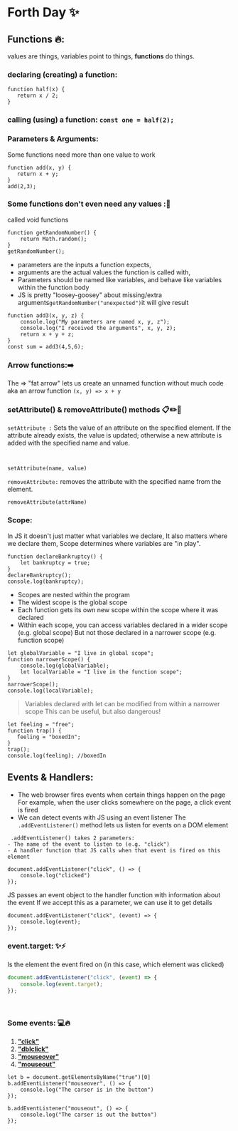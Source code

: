 # Forth Day ✨

## Functions 🔥:
 values are things, variables point to things, **functions** do things.

 ### declaring (creating) a function:
 ```
function half(x) {
    return x / 2;
}
```
### calling (using) a function: `const one = half(2);`
 ### Parameters & Arguments:
 Some functions need more than one value to work
 ```
function add(x, y) {
    return x + y;
}
add(2,3);
```
### Some functions don't even need any values :📌
called void functions
```
function getRandomNumber() {
    return Math.random();
}
getRandomNumber();
```
- parameters are the inputs a function expects,
- arguments are the actual values the function is called with,
- Parameters should be named like variables, and behave like variables within the function body
- JS is pretty "loosey-goosey" about missing/extra arguments`getRandomNumber("unexpected")`it will give result
```
function add3(x, y, z) {
    console.log("My parameters are named x, y, z");
    console.log("I received the arguments", x, y, z);
    return x + y + z;
}
const sum = add3(4,5,6);
```
### Arrow functions:➡️
The => "fat arrow" lets us create an unnamed function without much code aka an arrow function `(x, y) => x + y`

### setAttribute() & removeAttribute() methods 📋✏️📌
`setAttribute :` Sets the value of an attribute on the specified element. If the attribute already exists, the value is updated; otherwise a new attribute is added with the specified name and value.

```


setAttribute(name, value)
```
 `removeAttribute:` removes the attribute with the specified name from the element.
 ```
removeAttribute(attrName)
```

### Scope:
In JS it doesn't just matter what variables we declare, It also matters where we declare them, Scope determines where variables are "in play".

```
function declareBankruptcy() {
    let bankruptcy = true;
}
declareBankruptcy();
console.log(bankruptcy);
```

- Scopes are nested within the program
- The widest scope is the global scope
- Each function gets its own new scope within the scope where it was declared
- Within each scope, you can access variables declared in a wider scope (e.g. global scope)
   But not those declared in a narrower scope (e.g. function scope)
```
let globalVariable = "I live in global scope"; 
function narrowerScope() {
    console.log(globalVariable);
    let localVariable = "I live in the function scope";
}
narrowerScope();
console.log(localVariable);
```
> Variables declared with let can be modified from within a narrower scope
> This can be useful, but also dangerous!
 ```
 let feeling = "free";
function trap() {
    feeling = "boxedIn";
}
trap();
console.log(feeling); //boxedIn
 ```

## Events & Handlers:
- The web browser fires events when certain things happen on the page
For example, when the user clicks somewhere on the page, a click event is fired
- We can detect events with JS using an event listener
The `.addEventListener()` method lets us listen for events on a DOM element

```
 .addEventListener() takes 2 parameters:
- The name of the event to listen to (e.g. "click")
- A handler function that JS calls when that event is fired on this element

document.addEventListener("click", () => {
    console.log("clicked")
});
```
JS passes an event object to the handler function with information about the event
If we accept this as a parameter, we can use it to get details
```
document.addEventListener("click", (event) => {
    console.log(event);
});
```

### event.target: ✨⚡️
Is the element the event fired on (in this case, which element was clicked)
```javaScript
document.addEventListener("click", (event) => {
    console.log(event.target);
});
```
<br>

### Some events: 💻🔥
1. **["click"](https://developer.mozilla.org/en-US/docs/Web/API/Element/click_event)**
2. **["dblclick"](https://developer.mozilla.org/en-US/docs/Web/API/Element/dblclick_event)** 
3. [**"mouseover"**](https://developer.mozilla.org/en-US/docs/Web/API/Element/mouseover_event)
4. [**"mouseout"**](https://developer.mozilla.org/en-US/docs/Web/API/Element/mouseout_event)


```
let b = document.getElementsByName("true")[0]
b.addEventListener("mouseover", () => {
    console.log("The carser is in the button")
});

b.addEventListener("mouseout", () => {
    console.log("The carser is out the button")
});
```


